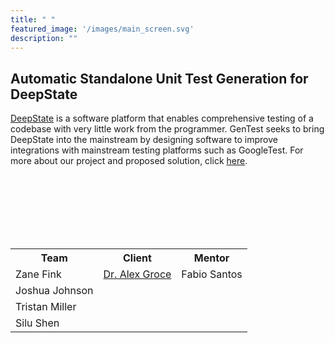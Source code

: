 ```yaml
---
title: " "
featured_image: '/images/main_screen.svg'
description: ""
---
```

## Automatic Standalone Unit Test Generation for DeepState

[DeepState](https://github.com/trailofbits/deepstate) is a software platform that enables
    comprehensive testing of a codebase with very little work from the programmer. GenTest
    seeks to bring DeepState into the mainstream by designing software to improve integrations
    with mainstream testing platforms such as GoogleTest. For more about our project and proposed solution,
    click [here](/post/).



<br/><br/>
<br/><br/>
<br/><br/>

 <table style="width:100%">
  <tr>
    <th>Team</th>
    <th>Client</th>
    <th>Mentor</th>
  </tr>
  <tr>
    <td>Zane Fink</td>
    <td><a href="https://agroce.github.io">Dr. Alex Groce</a></td>
    <td>Fabio Santos</td>
  </tr>
  <tr>
    <td>Joshua Johnson</td>
  </tr>
  <tr>
    <td>Tristan Miller</td>
  </tr>
  <tr>
    <td>Silu Shen</td>
  </tr>


</table> 